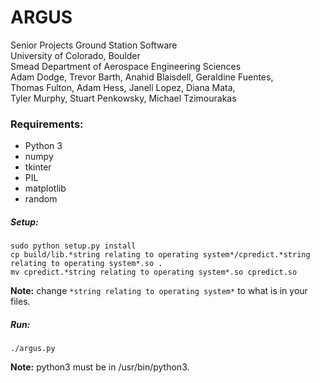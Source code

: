 ARGUS
=======

Senior Projects Ground Station Software <br />
University of Colorado, Boulder <br />
Smead Department of Aerospace Engineering Sciences <br />
Adam Dodge, Trevor Barth, Anahid Blaisdell, Geraldine Fuentes,<br />
Thomas Fulton, Adam Hess, Janell Lopez, Diana Mata, <br />
Tyler Murphy, Stuart Penkowsky, Michael Tzimourakas

### Requirements:

  - Python 3
  - numpy
  - tkinter
  - PIL
  - matplotlib
  - random

##### Setup:

```
sudo python setup.py install 
cp build/lib.*string relating to operating system*/cpredict.*string relating to operating system*.so .
mv cpredict.*string relating to operating system*.so cpredict.so
```
__Note:__ change `*string relating to operating system*` to what is in your files.

##### Run:

```./argus.py```

__Note:__ python3 must be in /usr/bin/python3.
